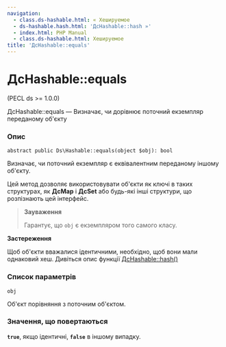 ```yaml
---
navigation:
  - class.ds-hashable.html: « Хешируемое
  - ds-hashable.hash.html: 'ДсHashable::hash »'
  - index.html: PHP Manual
  - class.ds-hashable.html: Хешируемое
title: 'ДсHashable::equals'
---
```

# ДсHashable::equals

(PECL ds >= 1.0.0)

ДсHashable::equals — Визначає, чи дорівнює поточний екземпляр переданому об'єкту

### Опис

```methodsynopsis
abstract public Ds\Hashable::equals(object $obj): bool
```

Визначає, чи поточний екземпляр є еквівалентним переданому іншому об'єкту.

Цей метод дозволяє використовувати об'єкти як ключі в таких структурах, як **ДсMap** і **ДсSet** або будь-які інші структури, що розпізнають цей інтерфейс.

> **Зауваження**
> 
> Гарантує, що `obj` є екземпляром того самого класу.

**Застереження**

Щоб об'єкти вважалися ідентичними, необхідно, щоб вони мали однаковий хеш. Дивіться опис функції [ДсHashable::hash()](ds-hashable.hash.html)

### Список параметрів

`obj`

Об'єкт порівняння з поточним об'єктом.

### Значення, що повертаються

**`true`**, якщо ідентичні, **`false`** в іншому випадку.
